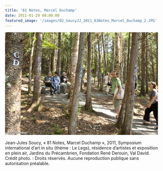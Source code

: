 ```yaml
---
title: '81 Notes, Marcel Duchamp'
date: 2011-01-29 00:00:00
featured_image: '/images/02_SoucyJJ_2011_81Notes_Marcel_Duchamp_2.JPG'
---
```


![](/images/02_SoucyJJ_2011_81Notes_Marcel_Duchamp_2.JPG)

Jean-Jules Soucy, « 81 Notes, Marcel Duchamp », 2011, Symposium international d’art in situ (thème : Le Legs), résidence d’artistes et exposition en plein air, Jardins du Précambrien, Fondation René Derouin, Val David. Crédit photo. : Droits réservés. Aucune reproduction publique sans autorisation préalable.
